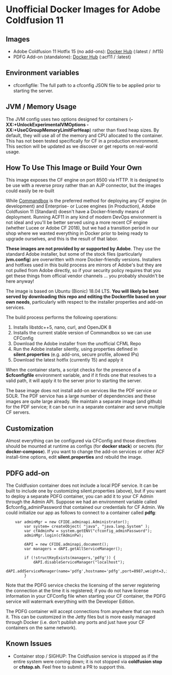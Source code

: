 # Unofficial Docker Images for Adobe Coldfusion 11

## Images

* Adobe Coldfusion 11 Hotfix 15 (no add-ons): [Docker Hub](https://hub.docker.com/r/inleague/coldfusion11) (:latest / :hf15)
* PDFG Add-on (standalone): [Docker Hub](https://hub.docker.com/r/inleague/coldfusion_pdfg) (:acf11 / :latest)

## Environment variables

* cfconfigfile: The full path to a cfconfig JSON file to be applied prior to starting the server.

## JVM / Memory Usage

The JVM config uses two options designed for containers (**-XX:+UnlockExperimentalVMOptions -XX:+UseCGroupMemoryLimitForHeap**) rather than fixed heap sizes. By default, they will use all of the memory and CPU allocated to the container. This has not been tested specifically for CF in a production environment. This section will be updated as we discover or get reports on real-world usage.

## How To Use This Image or Build Your Own

This image exposes the CF engine on port 8500 via HTTP. It is designed to be use with a reverse proxy rather than an AJP connector, but the images could easily be re-built 

While [Commandbox](https://hub.docker.com/r/ortussolutions/commandbox/) is the preferred method for deploying any CF engine (in development) and Enterprise- or Lucee engines (in Production), Adobe Coldfusion 11 (Standard) doesn't have a Docker-friendly means of deployment. Running ACF11 in any kind of modern DevOps environment is not ideal and you'll be better served using a more recent CF engine (whether Lucee or Adobe CF 2018), but we had a transition period in our shop where we wanted everything in Docker prior to being ready to upgrade ourselves, and this is the result of that labor. 

**These images are not provided by or supported by Adobe**. They use the standard Adobe installer, but some of the stock files (particularly **jvm.config**) are overwritten with more Docker-friendly versions. Installers and hotfixes used in this build process are mirrors of Adobe's but they are not pulled from Adobe directly, so if your security policy requires that you get these things from official vendor channels ... you probably shouldn't be here anyway!

The image is based on Ubuntu (Bionic) 18.04 LTS. **You will likely be best served by downloading this repo and editing the Dockerfile based on your own needs**, particularly with respect to the installer properties and add-on services. 

The build process performs the following operations:

1) Installs libstdc++5, nano, curl, and OpenJDK 8
2) Installs the current stable version of Commandbox so we can use CFConfig
3) Download the Adobe installer from the unofficial CFML Repo
4) Run the Adobe installer silently, using properties defined in **silent.properties** (e.g. add-ons, secure profile, allowed IPs)
5) Download the latest hotfix (currently 15) and apply it

When the container starts, a script checks for the presence of a **$cfconfigfile** environment variable, and if it finds one that resolves to a valid path, it will apply it to the server prior to starting the server. 

The base image does not install add-on services like the PDF service or SOLR. The PDF service has a large number of dependencies and these images are quite large already. We maintain a separate image (and github) for the PDF service; it can be run in a separate container and serve multiple CF servers.

## Customization 

Almost everything can be configured via CFConfig and those directives should be mounted at runtime as configs (for **docker stack**) or secrets (for **docker-compose**). If you want to change the add-on services or other ACF install-time options, edit **silent.properties** and rebuild the image. 

## PDFG add-on

The Coldfusion container does not include a local PDF service. It can be built to include one by customizing silent.properties (above), but if you want to deploy a separate PDFG container, you can add it to your CF Admin through the Admin API. Suppose we had an environment variable called $cfconfig_adminPassword that contained our credentials for CF Admin. We could initialize our app as follows to connect to a container called **pdfg**:

```
	var adminMgr = new CFIDE.adminapi.Administrator();
		var system= createObject( "java", "java.lang.System" );
		var cfAdminPw = system.getENV("cfconfig_adminPassword");
		adminMgr.login(cfAdminPw);
		
		dAPI = new CFIDE.adminapi.document();
		var managers = dAPI.getAllServiceManager();

		if (!structKeyExists(managers,'pdfg')) {
			dAPI.disableServiceManager("localhost");
			dAPI.addServiceManager(name='pdfg',hostname='pdfg',port=8987,weight=3,ishttps=false);
		}
```
Note that the PDFG service checks the licensing of the server registering the connection at the time it is registered; if you do not have license information in your CFConfig file when starting your CF container, the PDFG service will watermark everything with the Developer Edition.

The PDFG container will accept connections from anywhere that can reach it. This can be customized in the Jetty files but is more easily managed through Docker (i.e. don't publish any ports and just have your CF containers on the same network).

## Known Issues

* Container stop / SIGHUP: The Coldfusion service is stopped as if the entire system were coming down; it is not stopped via **coldfusion stop** or **cfstop.sh**. Feel free to submit a PR to support this.
